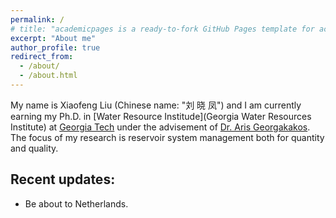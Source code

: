 ```yaml
---
permalink: /
# title: "academicpages is a ready-to-fork GitHub Pages template for academic personal websites"
excerpt: "About me"
author_profile: true
redirect_from: 
  - /about/
  - /about.html
---
```


My name is Xiaofeng Liu (Chinese name: "刘 晓 凤") and I am currently earning my Ph.D. in [Water Resource Institude](Georgia Water Resources Institute) at [Georgia Tech](https://www.gatech.edu/) under the advisement of [Dr. Aris Georgakakos](http://gwri.gatech.edu/staff/3976). The focus of my research is reservoir system management both for quantity and quality.


Recent updates:
------
- Be about to Netherlands. 

